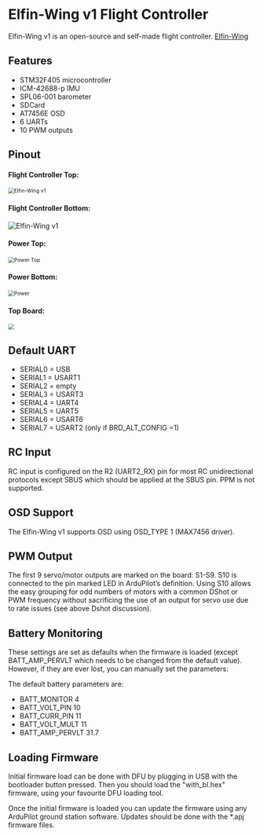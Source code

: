 # Elfin-Wing v1 Flight Controller

Elfin-Wing v1 is an open-source and self-made flight controller. [Elfin-Wing](https://github.com/suiaiyun/Elfin-Wing-FC.git)

## Features

 - STM32F405 microcontroller
 - ICM-42688-p IMU
 - SPL06-001 barometer
 - SDCard
 - AT7456E OSD
 - 6 UARTs
 - 10 PWM outputs

## Pinout

#### Flight Controller Top:

<img src="images/Elfin-Wing_v1_Board_top.png" alt="Elfin-Wing v1" title="Elfin-Wing v1" style="zoom:75%;" />



#### Flight Controller Bottom: 

![Elfin-Wing v1](images/Elfin-Wing_v1_Board_bottom.png "Elfin-Wing v1")

#### Power Top:

<img src="images/Elfin-Wing_v1_Power_top.png" alt="Power Top" style="zoom:75%;" />

#### Power Bottom:

<img src="images/Elfin-Wing_v1_Power_bottom.png" alt="Power" style="zoom:75%;" />

#### Top Board:

<img src="images/Elfin-Wing_v1_TopBoard.png" style="zoom:75%;" />

## Default UART

 - SERIAL0 = USB
 - SERIAL1 = USART1
 - SERIAL2 = empty
 - SERIAL3 = USART3
 - SERIAL4 = UART4
 - SERIAL5 = UART5
 - SERIAL6 = USART6
 - SERIAL7 = USART2 (only if BRD_ALT_CONFIG =1)

## RC Input

RC input is configured on the R2 (UART2_RX) pin for most RC unidirectional protocols except SBUS which should be applied at the SBUS pin. PPM is not supported.

## OSD Support

The Elfin-Wing v1 supports OSD using OSD_TYPE 1 (MAX7456 driver).

## PWM Output

The first 9 servo/motor outputs are marked on the board: S1-S9. S10 is connected to the pin marked LED in ArduPilot’s definition. Using S10 allows the easy grouping for odd numbers of motors with a common DShot or PWM frequency without sacrificing the use of an output for servo use due to rate issues (see above Dshot discussion).

## Battery Monitoring

These settings are set as defaults when the firmware is loaded (except BATT_AMP_PERVLT which needs to be changed from the default value). However, if they are ever lost, you can manually set the parameters:

The default battery parameters are:

 - BATT_MONITOR 4
 - BATT_VOLT_PIN 10
 - BATT_CURR_PIN 11
 - BATT_VOLT_MULT 11
 - BATT_AMP_PERVLT 31.7

## Loading Firmware

Initial firmware load can be done with DFU by plugging in USB with the
bootloader button pressed. Then you should load the "with_bl.hex"
firmware, using your favourite DFU loading tool.

Once the initial firmware is loaded you can update the firmware using
any ArduPilot ground station software. Updates should be done with the
*.apj firmware files.
